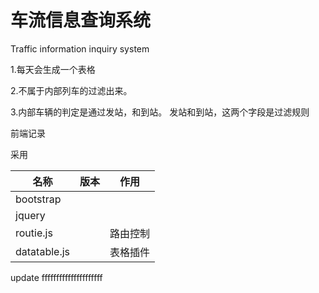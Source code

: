 # 车流信息查询系统
Traffic information inquiry system


1.每天会生成一个表格

2.不属于内部列车的过滤出来。

3.内部车辆的判定是通过发站，和到站。  发站和到站，这两个字段是过滤规则



前端记录

采用

|名称|版本|作用|
|----|------|------|
|bootstrap|||
|jquery|||
|routie.js||路由控制|
|datatable.js||表格插件|

update
fffffffffffffffffffff
